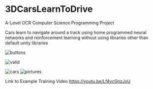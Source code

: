 # 3DCarsLearnToDrive
 A-Level OCR Computer Science Programming Project

Cars learn to navigate around a track using home programmed neural networks and reinforcement learning without using libraries other than default unity libraries

![buttons](https://user-images.githubusercontent.com/57047926/184493377-904def71-b4a1-4739-b22f-f3c014e9633d.JPG)

![valid](https://user-images.githubusercontent.com/57047926/184493380-94a066de-fb22-412c-b31e-cb72449b5ba6.JPG)

![cars](https://user-images.githubusercontent.com/57047926/184493439-52605d62-fd38-4b3a-91c0-4f5990c94f0f.JPG)
![pictures](https://user-images.githubusercontent.com/57047926/184493440-86d773e0-9b02-4429-8266-6d4ab016c951.JPG)

Link to Example Training Video
https://youtu.be/Lf4vcGnzJxU
